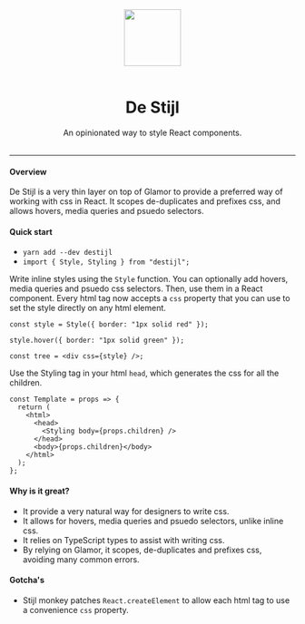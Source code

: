 
<div align="center">
  <img src="https://images-na.ssl-images-amazon.com/images/I/51i4u5HvYIL._SY463_.jpg" width="100" />
</div>

<br />

<h1 align="center">De Stijl</h1>

<div align="center">
  An opinionated way to style React components.
</div>

<br />
<hr />

#### Overview

De Stijl is a very thin layer on top of Glamor to provide a preferred way of working with css in React. It scopes de-duplicates and prefixes css, and allows hovers, media queries and psuedo selectors.

#### Quick start

* `yarn add --dev destijl`
* `import { Style, Styling } from "destijl";`

Write inline styles using the `Style` function. You can optionally add hovers, media queries and psuedo css selectors. Then, use them in a React component. Every html tag now accepts a `css` property that you can use to set the style directly on any html element.

```tsx
const style = Style({ border: "1px solid red" });

style.hover({ border: "1px solid green" });

const tree = <div css={style} />;
```

Use the Styling tag in your html `head`, which generates the css for all the children.

```tsx
const Template = props => {
  return (
    <html>
      <head>
        <Styling body={props.children} />
      </head>
      <body>{props.children}</body>
    </html>
  );
};
```

#### Why is it great?

* It provide a very natural way for designers to write css.
* It allows for hovers, media queries and psuedo selectors, unlike inline css.
* It relies on TypeScript types to assist with writing css.
* By relying on Glamor, it scopes, de-duplicates and prefixes css, avoiding many common errors.

#### Gotcha's

* Stijl monkey patches `React.createElement` to allow each html tag to use a convenience `css` property.
